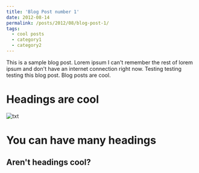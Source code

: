 ```yaml
---
title: 'Blog Post number 1'
date: 2012-08-14
permalink: /posts/2012/08/blog-post-1/
tags:
  - cool posts
  - category1
  - category2
---
```


This is a sample blog post. Lorem ipsum I can't remember the rest of lorem ipsum and don't have an internet connection right now. Testing testing testing this blog post. Blog posts are cool.

Headings are cool
======

![txt](https://github.com/BazingaFR/bazingafr.github.io/tree/master/images/timeseries1-chunk-6-1.png)

You can have many headings
======

Aren't headings cool?
------